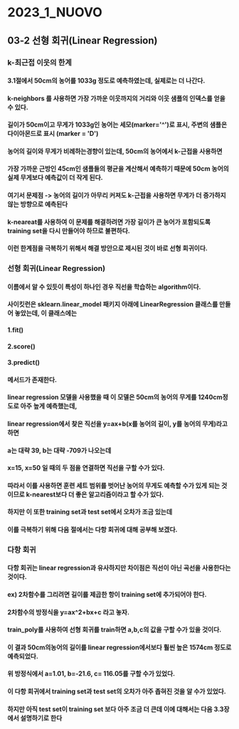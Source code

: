 # 2023_1_NUOVO

## 03-2 선형 회귀(Linear Regression)

### k-최근접 이웃의 한계

#### 3.1절에서 50cm의 농어를 1033g 정도로 예측하였는데, 실제로는 더 나간다.
#### k-neighbors 를 사용하면 가장 가까운 이웃까지의 거리와 이웃 샘플의 인덱스를 얻을 수 있다.
#### 길이가 50cm이고 무게가 1033g인 농어는 세모(marker='^')로 표시, 주변의 샘플은 다이아몬드로 표시 (marker = 'D')
#### 농어의 길이와 무게가 비례하는경향이 있는데, 50cm의 농어에서 k-근접을 사용하면 
#### 가장 가까운 근방인 45cm인 샘플들의 평균을 계산해서 예측하기 때문에 50cm 농어의 실제 무게보다 예측값이 더 작게 된다.
#### 여기서 문제점 -> 농어의 길이가 아무리 커져도 k-근접을 사용하면 무게가 더 증가하지 않는 방향으로 예측된다
#### k-neareat를 사용하여 이 문제를 해결하려면 가장 길이가 큰 농어가 포함되도록 training set을 다시 만들어야 하므로 불편하다.
#### 이런 한계점을 극복하기 위해서 해결 방안으로 제시된 것이 바로 선형 회귀이다.

### 선형 회귀(Linear Regression)

#### 이름에서 알 수 있듯이 특성이 하나인 경우 직선을 학습하는 algorithm이다.
#### 사이킷런은 sklearn.linear_model 패키지 아래에 LinearRegression 클래스를 만들어 놓았는데, 이 클래스에는 
#### 1.fit()
#### 2.score()
#### 3.predict()
#### 메서드가 존재한다.
#### linear regression 모델을 사용했을 때 이 모델은 50cm의 농어의 무게를 1240cm정도로 아주 높게 예측했는데,
#### linear regression에서 찾은 직선을 y=ax+b(x를 농어의 길이, y를 농어의 무게)라고 하면
#### a는 대략 39, b는 대략 -709가 나오는데
#### x=15, x=50 일 때의 두 점을 연결하면 직선을 구할 수가 있다.
#### 따라서 이를 사용하면 훈련 세트 범위를 벗어난 농어의 무게도 예측할 수가 있게 되는 것이므로 k-nearest보다 더 좋은 알고리즘이라고 할 수가 있다.
#### 하지만 이 또한 training set과 test set에서 오차가 조금 있는데
#### 이를 극복하기 위해 다음 절에서는 다항 회귀에 대해 공부해 보겠다.

### 다항 회귀

#### 다항 회귀는 linear regression과 유사하지만 차이점은 직선이 아닌 곡선을 사용한다는 것이다.
#### ex) 2차함수를 그리려면 길이를 제곱한 항이 training set에 추가되어야 한다.
#### 2차함수의 방정식을 y=ax^2+bx+c 라고 놓자.
#### train_poly를 사용하여 선형 회귀를 train하면 a,b,c의 값을 구할 수가 있을 것이다.
#### 이 결과 50cm의농어의 길이를 linear regression에서보다 훨씬 높은 1574cm 정도로 예측되었다.
#### 위 방정식에서 a=1.01, b=-21.6, c= 116.05를 구할 수가 있었다.
#### 이 다항 회귀에서 training set과 test set의 오차가 아주 좁혀진 것을 알 수가 있었다.
#### 하지만 아직 test set이 training set 보다 아주 조금 더 큰데 이에 대해서는 다음 3.3장에서 설명하기로 한다
